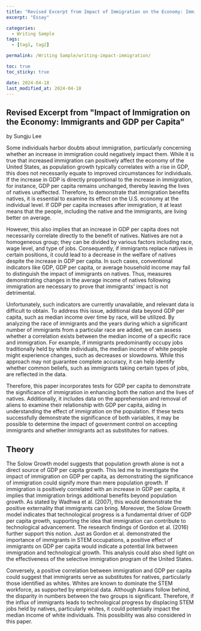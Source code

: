 ```yaml
---
title: "Revised Excerpt from Impact of Immigration on the Economy: Immigrants and GDP per Capita"
excerpt: "Essay"

categories:
  - Writing Sample
tags:
  - [tag1, tag2]

permalink: /Writing Sample/writing-impact-immigration/

toc: true
toc_sticky: true

date: 2024-04-18
last_modified_at: 2024-04-18
---
```


## Revised Excerpt from "Impact of Immigration on the Economy: Immigrants and GDP per Capita" 
by Sungju Lee



Some individuals harbor doubts about immigration, particularly concerning whether an increase in immigration could negatively impact them. While it is true that increased immigration can positively affect the economy of the United States, as population growth typically correlates with a rise in GDP, this does not necessarily equate to improved circumstances for individuals. If the increase in GDP is directly proportional to the increase in immigration, for instance, GDP per capita remains unchanged, thereby leaving the lives of natives unaffected. Therefore, to demonstrate that immigration benefits natives, it is essential to examine its effect on the U.S. economy at the individual level. If GDP per capita increases after immigration, it at least means that the people, including the native and the immigrants, are living better on average.

However, this also implies that an increase in GDP per capita does not necessarily correlate directly to the benefit of natives. Natives are not a homogeneous group; they can be divided by various factors including race, wage level, and type of jobs. Consequently, if immigrants replace natives in certain positions, it could lead to a decrease in the welfare of natives despite the increase in GDP per capita. In such cases, conventional indicators like GDP, GDP per capita, or average household income may fail to distinguish the impact of immigrants on natives. Thus, measures demonstrating changes in the average income of natives following immigration are necessary to prove that immigrants' impact is not detrimental.

Unfortunately, such indicators are currently unavailable, and relevant data is difficult to obtain. To address this issue, additional data beyond GDP per capita, such as median income over time by race, will be utilized. By analyzing the race of immigrants and the years during which a significant number of immigrants from a particular race are added, we can assess whether a correlation exists between the median income of a specific race and immigration. For example, if immigrants predominantly occupy jobs traditionally held by white individuals, the median income of white people might experience changes, such as decreases or slowdowns. While this approach may not guarantee complete accuracy, it can help identify whether common beliefs, such as immigrants taking certain types of jobs, are reflected in the data.

Therefore, this paper incorporates tests for GDP per capita to demonstrate the significance of immigration in enhancing both the nation and the lives of natives. Additionally, it includes data on the apprehension and removal of aliens to examine their relationship with GDP per capita, aiding in understanding the effect of immigration on the population. If these tests successfully demonstrate the significance of both variables, it may be possible to determine the impact of government control on accepting immigrants and whether immigrants act as substitutes for natives.

## Theory
The Solow Growth model suggests that population growth alone is not a direct source of GDP per capita growth. This led me to investigate the impact of immigration on GDP per capita, as demonstrating the significance of immigration could signify more than mere population growth. If immigration is positively correlated with an increase in GDP per capita, it implies that immigration brings additional benefits beyond population growth. As stated by Wadhwa et al. (2007), this would demonstrate the positive externality that immigrants can bring. Moreover, the Solow Growth model indicates that technological progress is a fundamental driver of GDP per capita growth, supporting the idea that immigration can contribute to technological advancement. The research findings of Gordon et al. (2016) further support this notion. Just as Gordon et al. demonstrated the importance of immigrants in STEM occupations, a positive effect of immigrants on GDP per capita would indicate a potential link between immigration and technological growth. This analysis could also shed light on the effectiveness of the selective immigration program of the United States.

Conversely, a positive correlation between immigration and GDP per capita could suggest that immigrants serve as substitutes for natives, particularly those identified as whites. Whites are known to dominate the STEM workforce, as supported by empirical data. Although Asians follow behind, the disparity in numbers between the two groups is significant. Therefore, if the influx of immigrants leads to technological progress by displacing STEM jobs held by natives, particularly whites, it could potentially impact the median income of white individuals. This possibility was also considered in this paper.


